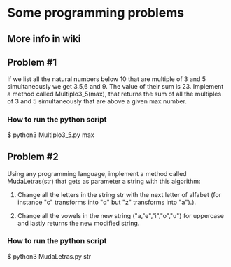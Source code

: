 # Some programming problems 
## More info in wiki




## Problem #1

If we list all the natural numbers below 10 that are multiple of 3 and 5 simultaneously we get 3,5,6 and 9. The value of their sum is 23. Implement a method called Multiplo3_5(max), that returns the sum of all the multiples of 3 and 5 simultaneously that are above a given max number.

### How to run the python script
$ python3 Multiplo3_5.py max

## Problem #2

Using any programming language, implement a method called MudaLetras(str) that gets as parameter a string with this algorithm:

1. Change all the letters in the string str with the next letter of alfabet (for instance "c" transforms into "d" but "z" transforms into "a").).

2. Change all the vowels in the new string ("a,"e","i","o","u") for uppercase and lastly returns the new modified string.

### How to run the python script
$ python3 MudaLetras.py str
